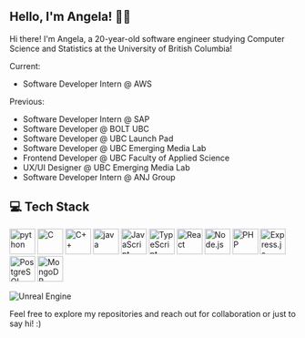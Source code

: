 <h2 align="left"> Hello, I'm Angela! 👋🏻 </h2>

Hi there! I'm Angela, a 20-year-old software engineer studying Computer Science and Statistics at the University of British Columbia!

Current: 
- Software Developer Intern @ AWS

Previous:
  - Software Developer Intern @ SAP
  - Software Developer @ BOLT UBC
  - Software Developer @ UBC Launch Pad
  - Software Developer @ UBC Emerging Media Lab
  - Frontend Developer @ UBC Faculty of Applied Science
  - UX/UI Designer @ UBC Emerging Media Lab
  - Software Developer Intern @ ANJ Group</span>

## 💻 Tech Stack
<p align="left">
  
<!-- Python -->
<img src="https://cdn.jsdelivr.net/gh/devicons/devicon/icons/python/python-original.svg" alt="python" width="45" height="45"/>
<!-- C -->
<img src="https://cdn.jsdelivr.net/gh/devicons/devicon/icons/c/c-original.svg" alt="C" width="45" height="45"/>
<!-- C++ -->
<img src="https://cdn.jsdelivr.net/gh/devicons/devicon/icons/cplusplus/cplusplus-original.svg" alt="C++" width="45" height="45"/>
<!-- Java -->
<img src="https://cdn.jsdelivr.net/gh/devicons/devicon/icons/java/java-original.svg" alt="java" width="45" height="45"/>
<!-- JavaScript -->
<img src="https://cdn.jsdelivr.net/gh/devicons/devicon/icons/javascript/javascript-original.svg" alt="JavaScript" width="45" height="45"/>
<img src="https://cdn.jsdelivr.net/gh/devicons/devicon/icons/typescript/typescript-original.svg" alt="TypeScript" width="45" height="45"/>
<!-- React -->
<img src="https://cdn.jsdelivr.net/gh/devicons/devicon/icons/react/react-original.svg" alt="React" width="45" height="45"/>
<!-- Node.js -->
<img src="https://cdn.jsdelivr.net/gh/devicons/devicon/icons/nodejs/nodejs-original.svg" alt="Node.js" width="45" height="45"/>
<!-- PHP -->
<img src="https://cdn.jsdelivr.net/gh/devicons/devicon/icons/php/php-original.svg" alt="PHP" width="45" height="45"/>
<!-- Express.js -->
<img src="https://cdn.jsdelivr.net/gh/devicons/devicon/icons/express/express-original.svg" alt="Express.js" width="45" height="45"/>
<!-- PostgreSQL -->
<img src="https://cdn.jsdelivr.net/gh/devicons/devicon/icons/postgresql/postgresql-original.svg" alt="PostgreSQL" width="45" height="45"/>
<!-- MongoDB -->
<img src="https://cdn.jsdelivr.net/gh/devicons/devicon/icons/mongodb/mongodb-original.svg" alt="MongoDB" width="45" height="45"/>

![Unreal Engine](https://img.shields.io/badge/Unreal_Engine-313131?style=for-the-badge&logo=unreal-engine&logoColor=white) 

Feel free to explore my repositories and reach out for collaboration or just to say hi! :)
</p>
